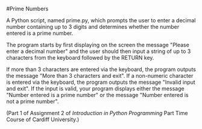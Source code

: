 #Prime Numbers

A Python script, named prime.py, which prompts the user to enter a decimal number containing up to 3 digits 
and determines whether the number entered is a prime number.

The program starts by first displaying on the screen the message "Please enter a decimal number" and the user should
then input a string of up to 3 characters from the keyboard followed by the RETURN key.
  
If more than 3 characters are entered via the keyboard, the program outputs the message "More than 3 characters and exit".
If a non-numeric character is entered via the keyboard, the program outputs the message "Invalid input and exit".
If the input is valid, your program displays either the message "Number entered is a prime number" or the message
"Number entered is not a prime number".

(Part 1 of Assignment 2 of _Introduction in Python Programming_ Part Time Course of Cardiff University.)
